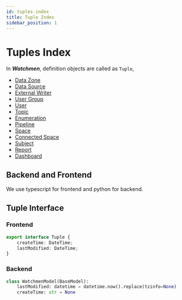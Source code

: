```yaml
---
id: tuples-index  
title: Tuple Index  
sidebar_position: 1
---
```


# Tuples Index

In **_Watchmen_**, definition objects are called as `Tuple`,

- [Data Zone](data-zone)
- [Data Source](data-source)
- [External Writer](external-writer)
- [User Group](user-group)
- [User](user)
- [Topic](topic)
- [Enumeration](enumeration)
- [Pipeline](pipeline)
- [Space](space)
- [Connected Space](connected-space)
- [Subject](subject)
- [Report](report)
- [Dashboard](dashboard)

## Backend and Frontend
We use typescript for frontend and python for backend.

## Tuple Interface
### Frontend
```typescript title="watchmen-web-client/src/services/data/tuples/tuple-types.ts"
export interface Tuple {
	createTime: DateTime;
	lastModified: DateTime;
}
```

### Backend
```python title="watchmen-model/model/model/common/watchmen_model.py"
class WatchmenModel(BaseModel):
    lastModified: datetime = datetime.now().replace(tzinfo=None)
    createTime: str = None
```